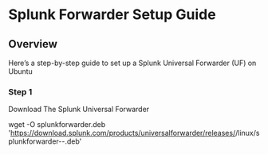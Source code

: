 # Splunk Forwarder Setup Guide

## Overview
Here’s a step-by-step guide to set up a Splunk Universal Forwarder (UF) on Ubuntu

### Step 1 
Download The Splunk Universal Forwarder

wget -O splunkforwarder.deb 'https://download.splunk.com/products/universalforwarder/releases/<version>/linux/splunkforwarder-<version>-<build>.deb'



